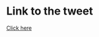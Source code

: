 # Link to the tweet

[Click here](https://twitter.com/roc_tanweer/status/1508691962882265092?s=20&t=lm50ehsJbnS3szu-1x6NPw)